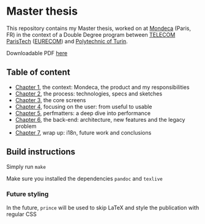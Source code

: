 # Master thesis

This repository contains my Master thesis, worked on at [Mondeca](http://www.mondeca.com/) (Paris, FR) in the context of a Double Degree program between [TELECOM ParisTech](http://www.telecom-paristech.fr/) ([EURECOM](http://www.eurecom.fr/en)) and [Polytechnic of Turin](http://www.polito.it/).

Downloadable PDF [here](https://goo.gl/aBBFFK)

## Table of content

- [Chapter 1](./src/ch1/ch1.md), the context: Mondeca, the product and my responsibilities
- [Chapter 2](./src/ch2/ch2.md), the process: technologies, specs and sketches
- [Chapter 3](./src/ch3/ch3.md), the core screens
- [Chapter 4](./src/ch4/ch4.md), focusing on the user: from useful to usable
- [Chapter 5](./src/ch5/ch5.md), perfmatters: a deep dive into performance
- [Chapter 6](./src/ch6/ch6.md), the back-end: architecture, new features and the legacy problem
- [Chapter 7](./src/ch7/ch7.md), wrap up: i18n, future work and conclusions

## Build instructions

Simply run `make`

Make sure you installed the dependencies `pandoc` and `texlive`

### Future styling

In the future, `prince` will be used to skip LaTeX and style the publication with regular CSS